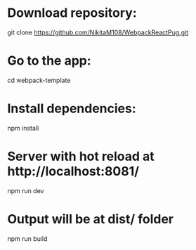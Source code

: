 # Download repository:
git clone https://github.com/NikitaM108/WebpackReactPug.git

# Go to the app:
cd webpack-template

# Install dependencies:
npm install

# Server with hot reload at http://localhost:8081/
npm run dev

# Output will be at dist/ folder
npm run build
